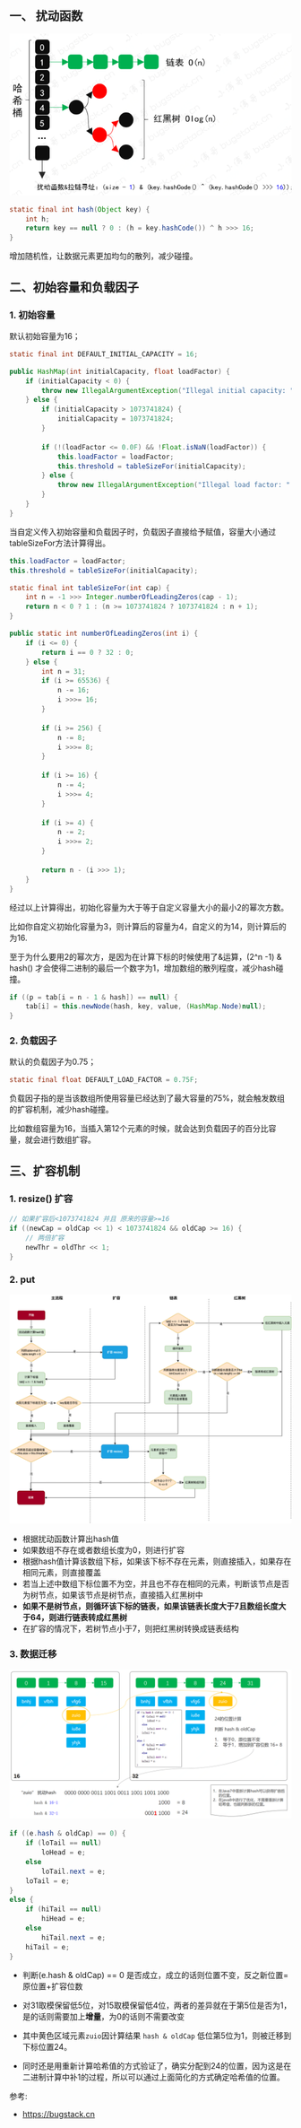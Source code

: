 ## 一、 扰动函数

![img](../../../assets/img/hashmap-01.png)

```java
static final int hash(Object key) {
    int h;
    return key == null ? 0 : (h = key.hashCode()) ^ h >>> 16;
}
```

增加随机性，让数据元素更加均匀的散列，减少碰撞。

## 二、初始容量和负载因子

### 1. 初始容量

默认初始容量为16；

```java
static final int DEFAULT_INITIAL_CAPACITY = 16;
```

```java
public HashMap(int initialCapacity, float loadFactor) {
    if (initialCapacity < 0) {
        throw new IllegalArgumentException("Illegal initial capacity: " + initialCapacity);
    } else {
        if (initialCapacity > 1073741824) {
            initialCapacity = 1073741824;
        }

        if (!(loadFactor <= 0.0F) && !Float.isNaN(loadFactor)) {
            this.loadFactor = loadFactor;
            this.threshold = tableSizeFor(initialCapacity);
        } else {
            throw new IllegalArgumentException("Illegal load factor: " + loadFactor);
        }
    }
}
```

当自定义传入初始容量和负载因子时，负载因子直接给予赋值，容量大小通过tableSizeFor方法计算得出。

```java
this.loadFactor = loadFactor;
this.threshold = tableSizeFor(initialCapacity);
```

```java
static final int tableSizeFor(int cap) {
    int n = -1 >>> Integer.numberOfLeadingZeros(cap - 1);
    return n < 0 ? 1 : (n >= 1073741824 ? 1073741824 : n + 1);
}
```

```java
public static int numberOfLeadingZeros(int i) {
    if (i <= 0) {
        return i == 0 ? 32 : 0;
    } else {
        int n = 31;
        if (i >= 65536) {
            n -= 16;
            i >>>= 16;
        }

        if (i >= 256) {
            n -= 8;
            i >>>= 8;
        }

        if (i >= 16) {
            n -= 4;
            i >>>= 4;
        }

        if (i >= 4) {
            n -= 2;
            i >>>= 2;
        }

        return n - (i >>> 1);
    }
}
```

经过以上计算得出，初始化容量为大于等于自定义容量大小的最小2的幂次方数。

比如你自定义初始化容量为3，则计算后的容量为4，自定义的为14，则计算后的为16.

至于为什么要用2的幂次方，是因为在计算下标的时候使用了&运算，(2^n -1) & hash() 才会使得二进制的最后一个数字为1，增加数组的散列程度，减少hash碰撞。

```java
if ((p = tab[i = n - 1 & hash]) == null) {
    tab[i] = this.newNode(hash, key, value, (HashMap.Node)null);
}
```

### 2. 负载因子

默认的负载因子为0.75；

```java
static final float DEFAULT_LOAD_FACTOR = 0.75F;
```

负载因子指的是当该数组所使用容量已经达到了最大容量的75%，就会触发数组的扩容机制，减少hash碰撞。

比如数组容量为16，当插入第12个元素的时候，就会达到负载因子的百分比容量，就会进行数组扩容。

## 三、扩容机制

### 1. resize() 扩容

```java
// 如果扩容后<1073741824 并且 原来的容量>=16
if ((newCap = oldCap << 1) < 1073741824 && oldCap >= 16) {
  	// 两倍扩容
    newThr = oldThr << 1;
}
```

### 2. put

![image-20220314212547423](../../../assets/img/hashmap-put.png)



- 根据扰动函数计算出hash值
- 如果数组不存在或者数组长度为0，则进行扩容
- 根据hash值计算该数组下标，如果该下标不存在元素，则直接插入，如果存在相同元素，则直接覆盖
- 若当上述中数组下标位置不为空，并且也不存在相同的元素，判断该节点是否为树节点，如果该节点是树节点，直接插入红黑树中
- **如果不是树节点，则循环该下标的链表，如果该链表长度大于7且数组长度大于64，则进行链表转成红黑树**
- 在扩容的情况下，若树节点小于7，则把红黑树转换成链表结构

### 3. 数据迁移

![bugstack.cn 数据迁移](../../../assets/img/hashmap-07.png)

```java
if ((e.hash & oldCap) == 0) {
    if (loTail == null)
        loHead = e;
    else
        loTail.next = e;
    loTail = e;
}
else {
    if (hiTail == null)
        hiHead = e;
    else
        hiTail.next = e;
    hiTail = e;
}
```

- 判断(e.hash & oldCap) == 0 是否成立，成立的话则位置不变，反之新位置=原位置+扩容位数

- 对31取模保留低5位，对15取模保留低4位，两者的差异就在于第5位是否为1，是的话则需要加上**增量**，为0的话则不需要改变
- 其中黄色区域元素`zuio`因计算结果 `hash & oldCap` 低位第5位为1，则被迁移到下标位置24。
- 同时还是用重新计算哈希值的方式验证了，确实分配到24的位置，因为这是在二进制计算中补1的过程，所以可以通过上面简化的方式确定哈希值的位置。

参考:

- https://bugstack.cn